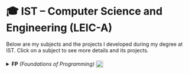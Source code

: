 # 🎓 IST – Computer Science and Engineering (LEIC-A)

Below are my subjects and the projects I developed during my degree at IST. Click on a subject to see more details and its projects.

<details>
	<summary>
		<b>FP</b> <i>(Foundations of Programming)</i>
		<img src="https://img.shields.io/badge/Python-3776AB?style=plastic&logo=python&logoColor=white" height="20" style="position: relative; top: 5px;" />
  </summary>

  <a href="https://github.com/maddie0120/Mountains-And-Valleys">
    <img align="center" src="https://github-readme-stats.vercel.app/api/pin/?username=maddie0120&repo=Mountains-And-Valleys&theme=radical&hide_border=true" />
  </a>
</details>
